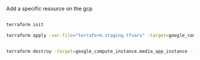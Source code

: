 Add a specific resource on the gcp

```sh

terraform init

terraform apply -var-file="terraform.staging.tfvars" -target=google_compute_instance.media_app_instance --auto-approve


terraform destroy -target=google_compute_instance.media_app_instance --auto-approve
```
